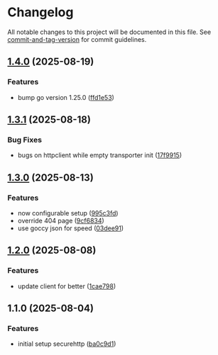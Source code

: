 # Changelog

All notable changes to this project will be documented in this file. See [commit-and-tag-version](https://github.com/absolute-version/commit-and-tag-version) for commit guidelines.

## [1.4.0](https://github.com/peruri-dev/securehttp/compare/v1.3.1...v1.4.0) (2025-08-19)


### Features

* bump go version 1.25.0 ([ffd1e53](https://github.com/peruri-dev/securehttp/commit/ffd1e537e7e6a36da261ad9bc32beae8467756a4))

## [1.3.1](https://github.com/peruri-dev/securehttp/compare/v1.3.0...v1.3.1) (2025-08-18)


### Bug Fixes

* bugs on httpclient while empty transporter init ([17f9915](https://github.com/peruri-dev/securehttp/commit/17f9915e3ad4c06189ce96a39640e16ec2f619b1))

## [1.3.0](https://github.com/peruri-dev/securehttp/compare/v1.2.0...v1.3.0) (2025-08-13)


### Features

* now configurable setup ([995c3fd](https://github.com/peruri-dev/securehttp/commit/995c3fd6c9ca3e0e86d0f63028de2d42b0be106e))
* override 404 page ([9cf6834](https://github.com/peruri-dev/securehttp/commit/9cf68349919b0e22073f373cfdd541e1a9fa8f89))
* use goccy json for speed ([03dee91](https://github.com/peruri-dev/securehttp/commit/03dee9114b90a02051ce5155d4342b759577cec3))

## [1.2.0](https://github.com/peruri-dev/securehttp/compare/v1.1.0...v1.2.0) (2025-08-08)


### Features

* update client for better ([1cae798](https://github.com/peruri-dev/securehttp/commit/1cae798fe65861d7fdbaca304e9adc9c4be34953))

## 1.1.0 (2025-08-04)


### Features

* initial setup securehttp ([ba0c9d1](https://github.com/peruri-dev/securehttp/commit/ba0c9d11c3d5b230380ecf9f63218d799c270b62))
